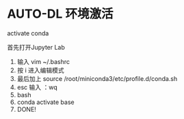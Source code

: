 # AUTO-DL 环境激活
activate conda 

首先打开Jupyter Lab
1. 输入  vim ~/.bashrc
2. 按 i 进入编辑模式
3. 最后加上 source /root/miniconda3/etc/profile.d/conda.sh
4. esc  输入 ：wq
5. bash
6. conda activate base
7. DONE!

